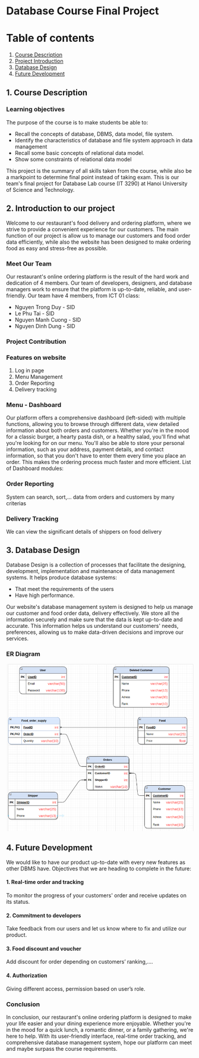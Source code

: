 # Database Course Final Project

# Table of contents
1. [Course Description](#coursedescription)
2. [Project Introduction](#projIntro)
3. [Database Design](#databasedesign)
4. [Future Development](#fudev)

## 1. Course Description <a name="coursedescription"></a>
### Learning objectives

The purpose of the course is to make students be able to:
- Recall the concepts of database, DBMS, data model, file system.
- Identify the characteristics of database and file system approach in
data management
- Recall some basic concepts of relational data model.
- Show some constraints of relational data model


This project is the summary of all skills taken from the course, while also be a markpoint to determine final point instead of taking exam. 
This is our team's final project for Database Lab course (IT 3290) at Hanoi University of Science and Technology.

## 2. Introduction to our project <a name="projIntro"></a>
Welcome to our restaurant's food delivery and ordering platform, where we strive to provide a convenient experience for our customers. The main function of our project is allow us to manage our customers and food order data efficiently, while also the website has been designed to make ordering food as easy and stress-free as possible.

### Meet Our Team
Our restaurant's online ordering platform is the result of the hard work and dedication of 4 members. Our team of developers, designers, and database managers work to ensure that the platform is up-to-date, reliable, and user-friendly.
Our team have 4 members, from ICT 01 class:
- Nguyen Trong Duy - SID
- Le Phu Tai - SID
- Nguyen Manh Cuong - SID 
- Nguyen Dinh Dung - SID

### Project Contribution

### Features on website
1. Log in page
2. Menu Management
4. Order Reporting
5. Delivery tracking


### Menu - Dashboard
Our platform offers a comprehensive dashboard (left-sided) with multiple functions, allowing you to browse through different data, view detailed information about both orders and customers. Whether you're in the mood for a classic burger, a hearty pasta dish, or a healthy salad, you'll find what you're looking for on our menu.
You'll also be able to store your personal information, such as your address, payment details, and contact information, so that you don't have to enter them every time you place an order. This makes the ordering process much faster and more efficient.
List of Dashboard modules:


### Order Reporting
System can search, sort,… data from orders and customers by many criterias

### Delivery Tracking
We can view the significant details of shippers on food delivery

## 3. Database Design

Database Design is a collection of processes that facilitate the designing, development, implementation and maintenance of data management systems.
It helps produce database systems:
- That meet the requirements of the users
- Have high performance.

Our website's database management system is designed to help us manage our customer and food order data, delivery effectively. We store all the information securely and make sure that the data is kept up-to-date and accurate. This information helps us understand our customers' needs, preferences, allowing us to make data-driven decisions and improve our services.

### ER Diagram
![image info](./dbdesign.png)

## 4. Future Development <a name="fudev"></a>
We would like to have our product up-to-date with every new features as other DBMS have. 
Objectives that we are heading to complete in the future: 
#### 1. Real-time order and tracking

To monitor the progress of your customers' order and receive updates on its status.
#### 2. Commitment to developers
Take feedback from our users and let us know where to fix and utilize our product.

#### 3. Food discount and voucher
Add discount for order depending on customers’ ranking,....

#### 4. Authorization
Giving different access, permission based on user’s role.


### Conclusion
In conclusion, our restaurant's online ordering platform is designed to make your life easier and your dining experience more enjoyable. Whether you're in the mood for a quick lunch, a romantic dinner, or a family gathering, we're here to help. With its user-friendly interface, real-time order tracking, and comprehensive database management system, hope our platform can meet and maybe surpass the course requirements. 

